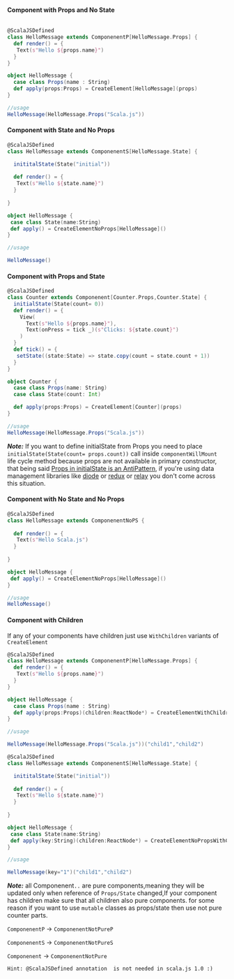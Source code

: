 

#### Component with Props and No State


```scala

@ScalaJSDefined
class HelloMessage extends ComponenentP[HelloMessage.Props] {
  def render() = {
   Text(s"Hello ${props.name}")
  }
}

object HelloMessage { 
  case class Props(name : String)
  def apply(props:Props) = CreateElement[HelloMessage](props)
}

//usage
HelloMessage(HelloMessage.Props("Scala.js"))
```


#### Component with State  and No Props


```scala
@ScalaJSDefined
class HelloMessage extends ComponenentS[HelloMessage.State] {

  inititalState(State("initial"))
  
  def render() = {
   Text(s"Hello ${state.name}")
  }
  
}

object HelloMessage {
 case class State(name:String)
 def apply() = CreateElementNoProps[HelloMessage]()
}

//usage

HelloMessage()

```


#### Component with Props and State


```scala
@ScalaJSDefined
class Counter extends Componenent[Counter.Props,Counter.State] {
  initialState(State(count= 0))
  def render() = {
    View(
      Text(s"Hello ${props.name}"),
      Text(onPress = tick _)(s"Clicks: ${state.count}")
    )
  }
  def tick() = {
   setState((state:State) => state.copy(count = state.count + 1))
  }
}

object Counter {
  case class Props(name: String)
  case class State(count: Int)

  def apply(props:Props) = CreateElement[Counter](props)
}

//usage
HelloMessage(HelloMessage.Props("Scala.js"))
```

***Note:*** If you want to define initialState from Props you need to place `initialState(State(count= props.count))` call inside `componentWillMount` life cycle method because props are not available in primary constructor, that being said [Props in initialState is an AntiPattern](http://reactjs.cn/react/tips/props-in-getInitialState-as-anti-pattern.html),
if you're using data management libraries like [diode](https://github.com/suzaku-io/diode) or [redux](http://redux.js.org/docs/introduction/) or [relay](https://facebook.github.io/relay/) you don't come across this situation.

#### Component with No State  and No Props


```scala
@ScalaJSDefined
class HelloMessage extends ComponenentNoPS {
  
  def render() = {
   Text(s"Hello Scala.js")
  }
  
}

object HelloMessage {
 def apply() = CreateElementNoProps[HelloMessage]()
}

//usage 
HelloMessage()

```

#### Component with Children

If any of your components have children just use `WithChildren` variants of `CreateElement`

```scala
@ScalaJSDefined
class HelloMessage extends ComponenentP[HelloMessage.Props] {
  def render() = {
   Text(s"Hello ${props.name}")
  }
}

object HelloMessage { 
  case class Props(name : String)
  def apply(props:Props)(children:ReactNode*) = CreateElementWithChildren[HelloMessage](props,children= children.toJSArray)
}

//usage 

HelloMessage(HelloMessage.Props("Scala.js"))("child1","child2")
```


```scala
@ScalaJSDefined
class HelloMessage extends ComponenentS[HelloMessage.State] {

  inititalState(State("initial"))
  
  def render() = {
   Text(s"Hello ${state.name}")
  }
  
}

object HelloMessage {
 case class State(name:String)
 def apply(key:String)(children:ReactNode*) = CreateElementNoPropsWithChildren[HelloMessage](key = key,children = children.toJSArray)
}

//usage

HelloMessage(key="1")("child1","child2")

```


***Note:*** all Componenent`..` are pure components,meaning they will be updated only when reference of `Props/State` changed,If your component has children make sure that all children also pure components. for some reason if you want to use `mutable` classes as props/state then use not pure counter parts.

`ComponenentP` -> `ComponenentNotPureP`

`ComponenentS` -> `ComponenentNotPureS`

`Componenent` -> `ComponenentNotPure`

`Hint: @ScalaJSDefined annotation  is not needed in scala.js 1.0 :) `